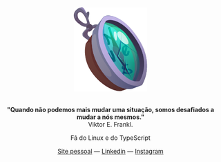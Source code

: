 <div align="center">
	<br>
	<br>
	<img width="170" src="https://raw.githubusercontent.com/rafikmoreira/rafikmoreira/65ec8d2918f1c9ecef68bdc8f2df8f9d6e2225a3/what_are_you_doing_here.png">
	<br>
	<br>
	<p>
		<strong>"Quando não podemos mais mudar uma situação, somos desafiados a mudar a nós mesmos."</strong>
		<br>
		Viktor E. Frankl.
	</p>
	<p>Fã do Linux e do TypeScript </p>
	<div id="suggestions">
	<a href="https://rafikmoreira.dev.br">Site pessoal</a> —
	<a href="https://www.linkedin.com/in/rafikmoreira">Linkedin</a> —
	<a href="https://instagram.com/rafikmoreira">Instagram</a>
	</div>
</div>
